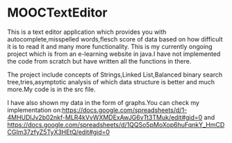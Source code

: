 # MOOCTextEditor

This is a text editor application which provides you with autocomplete,misspelled words,flesch score of data based on how difficult it is to read it and many more functionality.
This is my currently ongoing project which is from an e-learning website in java.I have not implemented the code from scratch but have written all the functions in there.

The project include concepts of Strings,Linked List,Balanced binary search tree,tries,asymptotic analysis of which data structure is better and much more.My code is in the src file.

I have also shown my data in the form of graphs.You can check my implementation on:https://docs.google.com/spreadsheets/d/1-4MHUDlJv2b02nkf-MLR4kVvWXMDExAwJG6vTt3TMuk/edit#gid=0
and https://docs.google.com/spreadsheets/d/1QQSo5pMoXop6huFqnkY_HmCDCGIm37zfyZ5TyX3HEtQ/edit#gid=0
